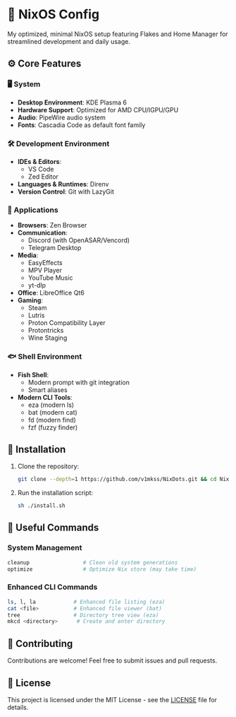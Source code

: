 # 🚀 NixOS Config

My optimized, minimal NixOS setup featuring Flakes and Home Manager for streamlined development and daily usage.

## ⚙️ Core Features

### 🖥️ System

- **Desktop Environment**: KDE Plasma 6
- **Hardware Support**: Optimized for AMD CPU/IGPU/GPU
- **Audio**: PipeWire audio system
- **Fonts**: Cascadia Code as default font family

### 🛠️ Development Environment

- **IDEs & Editors**:
  - VS Code
  - Zed Editor
- **Languages & Runtimes**: Direnv
- **Version Control**: Git with LazyGit

### 📱 Applications

- **Browsers**: Zen Browser
- **Communication**:
  - Discord (with OpenASAR/Vencord)
  - Telegram Desktop
- **Media**:
  - EasyEffects
  - MPV Player
  - YouTube Music
  - yt-dlp
- **Office**: LibreOffice Qt6
- **Gaming**:
  - Steam
  - Lutris
  - Proton Compatibility Layer
  - Protontricks
  - Wine Staging

### 🐟 Shell Environment

- **Fish Shell**:
  - Modern prompt with git integration
  - Smart aliases
- **Modern CLI Tools**:
  - eza (modern ls)
  - bat (modern cat)
  - fd (modern find)
  - fzf (fuzzy finder)

## 🚀 Installation

1.  Clone the repository:

    ```bash
    git clone --depth=1 https://github.com/v1mkss/NixDots.git && cd NixDots
    ```

2.  Run the installation script:

    ```bash
    sh ./install.sh
    ```

## 🔧 Useful Commands

### System Management

```bash
cleanup                 # Clean old system generations
optimize                # Optimize Nix store (may take time)
```

### Enhanced CLI Commands

```bash
ls, l, la            # Enhanced file listing (eza)
cat <file>           # Enhanced file viewer (bat)
tree                 # Directory tree view (eza)
mkcd <directory>      # Create and enter directory
```

## 🤝 Contributing

Contributions are welcome! Feel free to submit issues and pull requests.

## 📄 License

This project is licensed under the MIT License - see the [LICENSE](./LICENSE) file for details.

